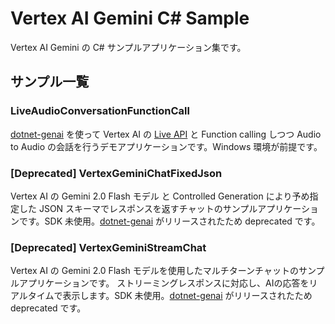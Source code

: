# Vertex AI Gemini C# Sample

Vertex AI Gemini の C# サンプルアプリケーション集です。

## サンプル一覧

### LiveAudioConversationFunctionCall  
[dotnet-genai](https://github.com/googleapis/dotnet-genai) を使って Vertex AI の [Live API](https://cloud.google.com/vertex-ai/generative-ai/docs/live-api) と Function calling しつつ Audio to Audio の会話を行うデモアプリケーションです。Windows 環境が前提です。

### [Deprecated] VertexGeminiChatFixedJson  
Vertex AI の Gemini 2.0 Flash モデル と Controlled Generation により予め指定した JSON スキーマでレスポンスを返すチャットのサンプルアプリケーションです。SDK 未使用。[dotnet-genai](https://github.com/googleapis/dotnet-genai) がリリースされたため deprecated です。

### [Deprecated] VertexGeminiStreamChat  
Vertex AI の Gemini 2.0 Flash モデルを使用したマルチターンチャットのサンプルアプリケーションです。 ストリーミングレスポンスに対応し、AIの応答をリアルタイムで表示します。SDK 未使用。[dotnet-genai](https://github.com/googleapis/dotnet-genai) がリリースされたため deprecated です。
